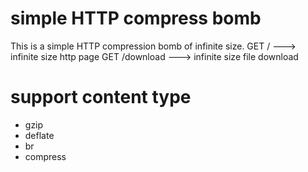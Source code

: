 # simple HTTP compress bomb
This is a simple HTTP compression bomb of infinite size.
GET /           ---> infinite size http page
GET /download   ---> infinite size file download
# support content type
- gzip
- deflate
- br
- compress
